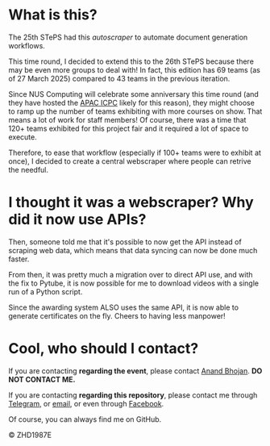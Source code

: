 # What is this?

The 25th STePS had this *autoscraper* to automate document generation workflows.

This time round, I decided to extend this to the 26th STePS because there may be even more groups to deal with! In fact, this edition has 69 teams (as of 27 March 2025) compared to 43 teams in the previous iteration.

Since NUS Computing will celebrate some anniversary this time round (and they have hosted the [APAC ICPC](https://apac.icpc.global/) likely for this reason), they might choose to ramp up the number of teams exhibiting with more courses on show. That means a lot of work for staff members! Of course, there was a time that 120+ teams exhibited for this project fair and it required a lot of space to execute.

Therefore, to ease that workflow (especially if 100+ teams were to exhibit at once), I decided to create a central webscraper where people can retrive the needful.

# I thought it was a webscraper? Why did it now use APIs?

Then, someone told me that it's possible to now get the API instead of scraping web data, which means that data syncing can now be done much faster.

From then, it was pretty much a migration over to direct API use, and with the fix to Pytube, it is now possible for me to download videos with a single run of a Python script.

Since the awarding system ALSO uses the same API, it is now able to generate certificates on the fly. Cheers to having less manpower!

# Cool, who should I contact?

If you are contacting **regarding the event**, please contact [Anand Bhojan](mailto:bhojan@comp.nus.edu.sg). **DO NOT CONTACT ME.**

If you are contacting **regarding this repository**, please contact me through [Telegram](https://t.me/zhd1987e), or [email](mailto:zhanghaodong101@outlook.com), or even through [Facebook](https://www.facebook.com/ZhangHaoDongOfficial/).

Of course, you can always find me on GitHub.

©️ ZHD1987E
